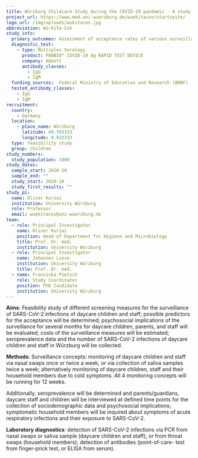 ```yaml
---
title: Würzburg Childcare Study during the COVID-19 pandemic - A study into the acceptance of different screening measures for the detection of infections with the novel coronavirus (SARS-CoV-2) in child daycare centres in Würzburg
project_url: https://www.med.uni-wuerzburg.de/wuekitacov/startseite/
logo_url: /img/uploads/wukitacov.jpg
abbreviation: Wü-KiTa-CoV
study_info:
  primary_outcomes: Assessment of acceptance rates of various surveillance measures for the detection of SARS-CoV-2 infections in daycare children, staff, and their household members; detection of SARS-CoV-2 infections via PCR from nasal swaps or saliva samples from daycare children and staff; for household members from throat swaps;
  diagnostic_test:
    - type: Multiplex Serology 
      product: PANBIO™ COVID-19 Ag RAPID TEST DEVICE
      company: Abbott
      antibody_classes:
        - IgG
        - IgM
  funding_sources:  Federal Ministry of Education and Research (BMBF)
  tested_antibody_classes:
    - IgG
    - IgM
recruitment:
  country:
    - Germany
  location:
    - place_name: Würzburg
      latitude: 49.783333
      longitude: 9.933333
  type: feasibility study
  group: children
study_numbers:
  study_population: 1000
study_dates:
  sample_start: 2020-10
  sample_end: ""
  study_start: 2020-10
  study_first_results: ""
study_pi:
  name: Oliver Kurzai
  institution: University Würzburg
  role: Professor
  email: wuekitacov@uni-wuerzburg.de
team:
  - role: Principal Investigator
    name: Oliver Kurzai
    position: Head of Department for Hygiene and Microbiology
    title: Prof. Dr. med.
    institution: University Würzburg
  - role: Principal Investigator
    name: Johannes Liese
    institution: University Würzburg
    title: Prof. Dr. med.
  - name: Franziska Pietsch
    role: Study Coordinator
    position: PhD Candidate
    institution: University Würzburg
---
```


**Aims**: Feasibility study of different screening measures for the surveillance of SARS-CoV-2 infections of daycare children and staff; possible predictors for the acceptance will be determined; psychosocial implications of the surveillance for several months for daycare children, parents, and staff will be evaluated; costs of the surveillance measures will be estimated; seroprevalence data and the number of SARS-CoV-2 infections of daycare children and staff in Würzburg will be collected.

**Methods**: Surveillance concepts: monitoring of daycare children and staff via nasal swaps once or twice a week, or via collection of saliva samples twice a week; alternatively monitoring of daycare children, staff and their household members due to cold symptoms. All 4 monitoring concepts will be running for 12 weeks.

Additionally, seroprevalence will be determined and parents/guardians, daycare staff and children will be interviewed at defined time points for the collection of sociodemographic data and psychosocial implications; symptomatic household members will be inquired about symptoms of acute respiratory infections and their exposure to SARS-CoV-2.

**Laboratory diagnostics**: detection of SARS-CoV-2 infections via PCR from nasal swaps or saliva sample (daycare children and staff), or from throat swaps (household members); detection of antibodies (point-of-care- test from finger-prick test, or ELISA from serum).